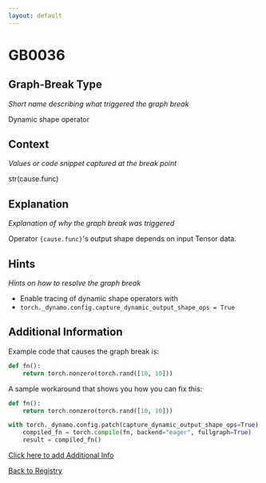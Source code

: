 ```yaml
---
layout: default
---
```

# GB0036

## Graph-Break Type
*Short name describing what triggered the graph break*

Dynamic shape operator

## Context
*Values or code snippet captured at the break point*

str(cause.func)

## Explanation
*Explanation of why the graph break was triggered*

Operator `{cause.func}`'s output shape depends on input Tensor data.

## Hints
*Hints on how to resolve the graph break*

- Enable tracing of dynamic shape operators with 
- `torch._dynamo.config.capture_dynamic_output_shape_ops = True`


## Additional Information

<!-- ADDITIONAL INFORMATION START - Add custom information below this line -->
Example code that causes the graph break is:

```python
def fn():
    return torch.nonzero(torch.rand([10, 10]))
```
A sample workaround that shows you how you can fix this:

```python
def fn():
    return torch.nonzero(torch.rand([10, 10]))

with torch._dynamo.config.patch(capture_dynamic_output_shape_ops=True):
    compiled_fn = torch.compile(fn, backend="eager", fullgraph=True)
    result = compiled_fn()
```
<!-- ADDITIONAL INFORMATION END -->


[Click here to add Additional Info](https://github.com/meta-pytorch/compile-graph-break-site/edit/main/docs/gb/gb0036.md)

[Back to Registry](../index.html)

